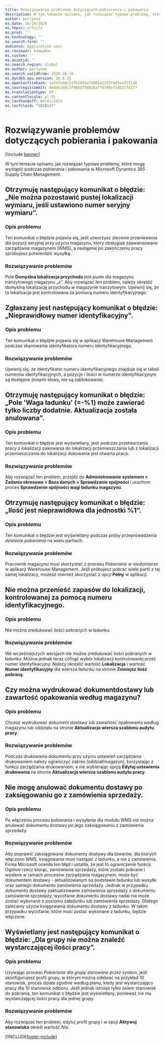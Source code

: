 ```yaml
---
title: Rozwiązywanie problemów dotyczących pobierania i pakowania
description: W tym temacie opisano, jak rozwiązać typowe problemy, które mogą wystąpić podczas pobierania i pakowania w Microsoft Dynamics 365 Supply Chain Management.
author: perlynne
ms.date: 10/19/2020
ms.topic: article
ms.prod: ''
ms.technology: ''
ms.search.form: ''
audience: Application user
ms.reviewer: kamaybac
ms.custom: ''
ms.assetid: ''
ms.search.region: Global
ms.author: perlynne
ms.search.validFrom: 2020-10-19
ms.dyn365.ops.version: 10.0.15
ms.openlocfilehash: 1a54fa9dc21fb1691d74905a1215f4dfea31f136
ms.sourcegitcommit: 0e8db169c3f90bd750826af76709ef5d621fd377
ms.translationtype: HT
ms.contentlocale: pl-PL
ms.lasthandoff: 04/01/2021
ms.locfileid: "5828137"
---
```

# <a name="troubleshoot-picking-and-packing"></a>Rozwiązywanie problemów dotyczących pobierania i pakowania

[!include [banner](../includes/banner.md)]

W tym temacie opisano, jak rozwiązać typowe problemy, które mogą wystąpić podczas pobierania i pakowania w Microsoft Dynamics 365 Supply Chain Management.

## <a name="i-receive-the-following-error-message-dimension-location-cant-be-left-blank-if-dimension-serial-number-is-set"></a>Otrzymuję następujący komunikat o błędzie: „Nie można pozostawić pustej lokalizacji wymiaru, jeśli ustawiono numer seryjny wymiaru”.

### <a name="issue-description"></a>Opis problemu

Ten komunikat o błędzie pojawia się, jeśli utworzysz zlecenie przeniesienia dla pozycji seryjnej przy użyciu magazynu, który obsługuje zaawansowane zarządzanie magazynem (WMS), a następnie po zakończeniu pracy spróbujesz potwierdzić wysyłkę.

### <a name="issue-resolution"></a>Rozwiązywanie problemów

Pole **Domyślna lokalizacja przychodu** jest puste dla magazynu tranzytowego magazynu „z”. Aby rozwiązać ten problem, należy określić domyślną lokalizację przychodu w magazynie tranzytowym. Upewnij się, że ta lokalizacja jest kontrolowana za pomocą numeru identyfikacyjnego.

## <a name="i-receive-the-following-error-message-invalid-license-plate"></a>Zgłaszany jest następujący komunikat o błędzie: „Nieprawidłowy numer identyfikacyjny".

### <a name="issue-description"></a>Opis problemu

Ten komunikat o błędzie pojawia się w aplikacji Warehouse Management podczas skanowania identyfikatora numeru identyfikacyjnego.

### <a name="issue-resolution"></a>Rozwiązywanie problemów

Upewnij się, że identyfikator numeru identyfikacyjnego znajduje się w tabeli numerów identyfikacyjnych, a pozycje i ilości w numerze identyfikacyjnym są dostępne (innymi słowy, nie są zablokowane).

## <a name="i-receive-the-following-error-message-field-load-weight-1-can-only-contain-positive-numbers-update-has-been-canceled"></a>Otrzymuję następujący komunikat o błędzie: „Pole 'Waga ładunku' (=-%1) może zawierać tylko liczby dodatnie. Aktualizacja została anulowana".

### <a name="issue-description"></a>Opis problemu

Ten komunikat o błędzie jest wyświetlany, jeśli podczas przetwarzania pracy z lokalizacji pakowania do lokalizacji przemieszczania lub z lokalizacji przemieszczania do lokalizacji dokowania jest otwarta praca.

### <a name="issue-resolution"></a>Rozwiązywanie problemów

Aby rozwiązać ten problem, przejdź do **Administrowanie systemem \> Zadania okresowe \> Baza danych \> Sprawdzanie spójności** i uruchom proces **Sprawdzenie spójności wagi ładunku magazynu**.

## <a name="i-receive-the-following-error-message-the-quantity-is-not-valid-for-unit-1"></a>Otrzymuję następujący komunikat o błędzie: „Ilość jest nieprawidłowa dla jednostki %1”.

### <a name="issue-description"></a>Opis problemu

Ten komunikat o błędzie jest wyświetlany podczas próby przeprowadzenia *dzielenie pobierania* na wielu partiach.

### <a name="issue-resolution"></a>Rozwiązywanie problemów

Pracownik magazynu musi skorzystać z procesu *Pobieranie w niedomiarze* w aplikacji Warehouse Management. Jeśli próbujesz pobrać wiele partii z tej samej lokalizacji, możesz również skorzystać z opcji **Pełny** w aplikacji.

## <a name="i-cant-move-inventory-to-a-location-that-is-license-platecontrolled"></a>Nie można przenieść zapasów do lokalizacji, kontrolowanej za pomocą numeru identyfikacyjnego.

### <a name="issue-description"></a>Opis problemu

Nie można zredukować ilości pobranych w ładunku.

### <a name="issue-resolution"></a>Rozwiązywanie problemów

We wcześniejszych wersjach nie można zredukować ilości pobranych w ładunku. Można jednak teraz cofnąć wybór lokalizacji kontrolowanej przez numer identyfikacyjny. Należy określić wartość **Lokalizacja** i wartość **Numer identyfikacyjny** dla wiersza ładunku na stronie **Zmniejsz ilość pobraną**.

## <a name="can-i-print-a-delivery-note-or-packing-content-by-warehouse"></a>Czy można wydrukować dokumentdostawy lub zawartość opakowania według magazynu?

### <a name="issue-description"></a>Opis problemu

Chcesz wydrukować dokument dostawy lub zawartość opakowania według magazynu lub oddziału na stronie **Aktualizacja wiersza szablonu audytu pracy**.

### <a name="issue-resolution"></a>Rozwiązywanie problemów

Podczas drukowania dokumentu przy użyciu ustawień zarządzania drukowaniem należy ograniczyć zakres (oddział/magazyn), korzystając z funkcji zarządzania drukowaniem, a nie wybierając opcję **Edytuj ustawienia drukowania** na stronie **Aktualizacja wiersza szablonu audytu pracy**.

## <a name="i-cant-cancel-a-packing-slip-after-its-posted-from-a-sales-order"></a>Nie mogę anulować dokumentu dostawy po zaksięgowaniu go z zamówienia sprzedaży.

### <a name="issue-description"></a>Opis problemu

Po włączeniu procesu pobierania i wysyłania dla modułu WMS nie można anulować dokumentu dostawy po jego zaksięgowaniu z zamówienia sprzedaży.

### <a name="issue-resolution"></a>Rozwiązywanie problemów

Aby poprawić zaksięgowane dokumenty dostawy dla towarów, dla których włączono WMS, księgowanie musi nastąpić z ładunku, a nie z zamówienia. Firma Microsoft oceniła ten błąd i ustaliła, że jest to ograniczenie funkcji. Ogólnie rzecz biorąc, zamówienie sprzedaży, które zostało pobrane i wysłane w ramach procesów zarządzania magazynem, może być dokumentem dostawy - aktualizowanym na podstawie ładunku lub wysyłki oraz samego dokumentu zamówienia sprzedaży. Jednak w przypadku dokumentu dostawy zaktualizowanie zamówienia sprzedaży z dokumentu zamówienie sprzedaży, wycofanie dokumentu dostawy nadal nie może zostać wykonane z poziomu załadunku lub zamówienia sprzedaży. Dlatego zalecamy użycie księgowania dokumentu dostawy z ładunku. W takim przypadku wycofanie, które musi zostać wykonane z ładunku, będzie włączone.

## <a name="i-receive-the-following-error-message-not-enough-work-can-be-found-for-cluster"></a>Wyświetlany jest następujący komunikat o błędzie: „Dla grupy nie można znaleźć wystarczającej ilości pracy”.

### <a name="issue-description"></a>Opis problemu

Używając procesu *Pobieranie dla grupy sterowane przez system*, jeśli skonfigurujesz profil grupy, w którym można odebrać na przykład 10 stanowisk, proces działa zgodnie według planu, kiedy jest wystarczająco pracy dla 10 stanowisk odbioru. Jeśli jednak istnieje tylko osiem stanowisk do pobrania, ten komunikat o błędzie jest wyświetlany, ponieważ nie ma wystarczającej ilości pracy dla jednej grupy.

### <a name="issue-resolution"></a>Rozwiązywanie problemów

Aby rozwiązać ten problem, edytuj profil grupy i w opcji **Aktywuj stanowiska** określ wartość *Nie*.


[!INCLUDE[footer-include](../../includes/footer-banner.md)]